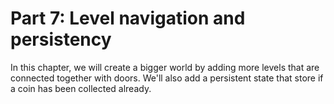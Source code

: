 # Part 7: Level navigation and persistency

In this chapter, we will create a bigger world by adding more levels that are connected together with doors. We'll also add a persistent state that store if a coin has been collected already.

